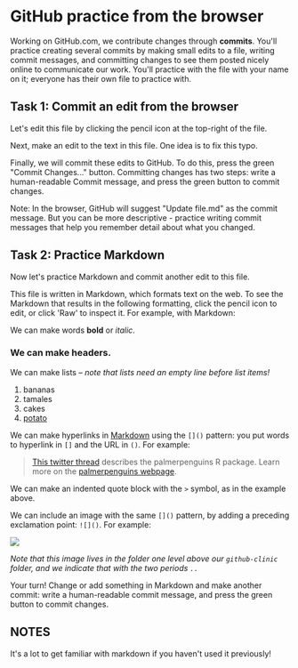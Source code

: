 # GitHub practice from the browser

Working on GitHub.com, we contribute changes through **commits**. You'll practice creating several commits by making small edits to a file, writing commit messages, and committing changes to see them posted nicely online to communicate our work. You'll practice with the file with your name on it; everyone has their own file to practice with. 

## Task 1: Commit an edit from the browser

Let's edit this file by clicking the pencil icon at the top-right of the file. 

Next, make an edit to the text in this file. One idea is to fix this typo. 

Finally, we will commit these edits to GitHub. To do this, press the green "Commit Changes..." button. Committing changes has two steps: write a human-readable Commit message, and press the green button to commit changes. 

Note: In the browser, GitHub will suggest "Update file.md" as the commit message. But you can be more descriptive - practice writing commit messages that help you remember detail about what you changed.

## Task 2: Practice Markdown 

Now let's practice Markdown and commit another edit to this file. 

This file is written in Markdown, which formats text on the web. To see the Markdown that results in the following formatting, click the pencil icon to edit, or click 'Raw' to inspect it. For example, with Markdown:

We can make words **bold** or *italic*.

### We can make headers.

We can make lists – *note that lists need an empty line before list items!*

1. bananas
2. tamales
3. cakes
4. [potato](https://www.google.com/search?q=cute+dog&client=firefox-b-1-d&sca_esv=dcbcef83952848e4&udm=2&biw=1435&bih=676&ei=izMZZ-ukEOSp0PEPotCUwA0&ved=0ahUKEwirlv_VhKWJAxXkFDQIHSIoBdgQ4dUDCBA&uact=5&oq=cute+dog&gs_lp=EgNpbWciCGN1dGUgZG9nMg0QABiABBixAxhDGIoFMg0QABiABBixAxhDGIoFMggQABiABBixAzINEAAYgAQYsQMYQxiKBTIKEAAYgAQYQxiKBTINEAAYgAQYsQMYQxiKBTIKEAAYgAQYQxiKBTIFEAAYgAQyBRAAGIAEMggQABiABBixA0jJC1CeBljmCnADeACQAQCYAWCgAfUDqgEBOLgBA8gBAPgBAZgCC6ACrQTCAgYQABgHGB7CAgsQABiABBixAxiDAZgDAIgGAZIHBDEwLjGgB8cp&sclient=img)

We can make hyperlinks in [Markdown](https://quarto.org/docs/authoring/markdown-basics.html) using the `[]()` pattern: you put words to hyperlink in `[]` and the URL in `()`. For example:

> [This twitter thread](https://twitter.com/allison_horst/status/1287772985630191617) describes the palmerpenguins R package. Learn more on the [palmerpenguins webpage](https://allisonhorst.github.io/palmerpenguins).

We can make an indented quote block with the `>` symbol, as in the example above.

We can include an image with the same `[]()` pattern, by adding a preceding exclamation point: `![]()`. For example: 

![](../horst-champions-trailhead.png)

*Note that this image lives in the folder one level above our `github-clinic` folder, and we indicate that with the two periods `..`* 

Your turn! Change or add something in Markdown and make another commit: write a human-readable commit message, and press the green button to commit changes. 

## NOTES

It's a lot to get familiar with markdown if you haven't used it previously! 
